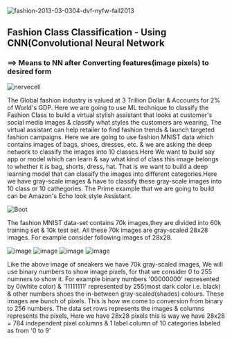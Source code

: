 ![fashion-2013-03-0304-dvf-nyfw-fall2013](https://user-images.githubusercontent.com/47801267/70408584-b2666080-1a6e-11ea-9279-a7f49b9d8bcf.gif)
## Fashion Class Classification - Using CNN(Convolutional Neural Network
### ==> Means to NN after Converting features(image pixels) to desired form
![nervecell](https://user-images.githubusercontent.com/47801267/70408760-53edb200-1a6f-11ea-9350-44cebc027473.gif)

The Global fashion industry is valued at 3 Trillion Dollar & Accounts for 2% of World's GDP. Here we are going to use ML technique to classify the Fashion Class to build a virtual stylish assistant that looks at customer's social media images & classify what styles the customers are wearing, The virtual assistant can help retailer to find fashion trends & launch targeted fashion campaigns. Here we are going to use fashion MNIST data which contains images of bags, shoes, dresses, etc. & we are asking the deep network to classify the images into 10 classes.Here We want to build say app or model which can learn & say what kind of class this image belongs to whether it is bag, shorts, dress, hat. That is we want to build a deep learning model that can classify the images into different categories.Here we have gray-scale images & have to classify these gray-scale images into 10 class or 10 cathegories. The Prime example that we are going to build can be Amazon's Echo look style Assistant.

![Boot](https://user-images.githubusercontent.com/47801267/70408772-61a33780-1a6f-11ea-8d9a-961135b668ee.gif)

The fashion MNIST data-set contains 70k images,they are divided into 60k training set & 10k test set. All these 70k images are gray-scaled 28x28 images. For example consider following images of 28x28.

![image](https://user-images.githubusercontent.com/47801267/70408789-74b60780-1a6f-11ea-918c-64017849ab88.png)
![image](https://user-images.githubusercontent.com/47801267/70408796-797abb80-1a6f-11ea-84c6-768b732839ba.png)
![image](https://user-images.githubusercontent.com/47801267/70408807-7e3f6f80-1a6f-11ea-93c4-ebffce8589c3.png)
![image](https://user-images.githubusercontent.com/47801267/70408813-813a6000-1a6f-11ea-8272-74e03ff8cec8.png)

Like the above image of sneakers we have 70k gray-scaled images, We will use binary numbers to show image pixels, for that we consider 0 to 255 numners to show it. For example binary numbers '00000000' represented by 0(white color) & '11111111' represented by 255(most dark color i.e. black) & other numbers shoes the in-between gray-scaled(shades) colours. These images are bunch of pixels. This is how we come to conversion from binary to 256 numbers. The data set rows represents the images & columns represents the pixels, Here we have 28x28 pixels this is way we have 28x28 = 784 independent pixel columns & 1 label column of 10 categories labeled as from '0 to 9'
